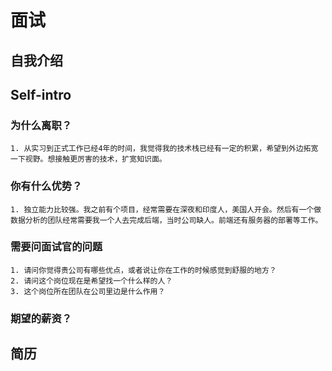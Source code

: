 # 面试

## 自我介绍

## Self-intro

### 为什么离职？
    1. 从实习到正式工作已经4年的时间，我觉得我的技术栈已经有一定的积累，希望到外边拓宽一下视野。想接触更厉害的技术，扩宽知识面。

### 你有什么优势？

    1. 独立能力比较强。我之前有个项目，经常需要在深夜和印度人，美国人开会。然后有一个做数据分析的团队经常需要我一个人去完成后端，当时公司缺人。前端还有服务器的部署等工作。

### 需要问面试官的问题
    1. 请问你觉得贵公司有哪些优点，或者说让你在工作的时候感觉到舒服的地方？
    2. 请问这个岗位现在是希望找一个什么样的人？
    3. 这个岗位所在团队在公司里边是什么作用？

### 期望的薪资？



## 简历